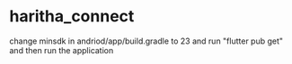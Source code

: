# haritha_connect

change minsdk in andriod/app/build.gradle to 23
and
run "flutter pub get" and then run the application
